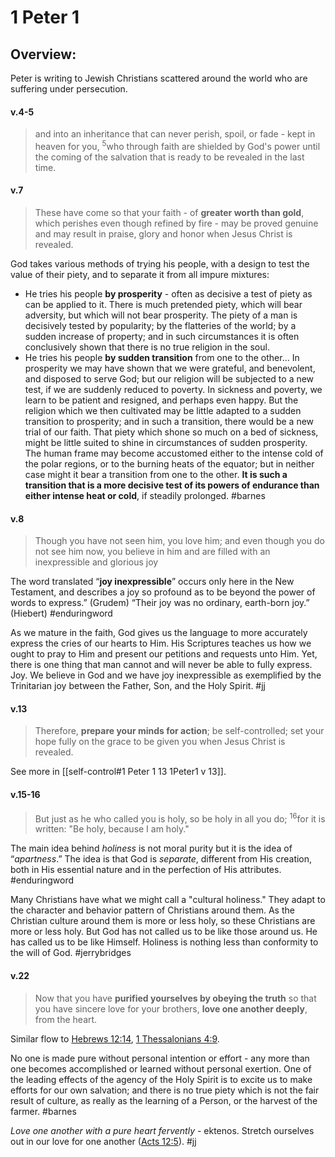 # 1 Peter 1

## Overview:
Peter is writing to Jewish Christians scattered around the world who are suffering under persecution.


#### v.4-5
>and into an inheritance that can never perish, spoil, or fade - kept in heaven for you, <sup>5</sup>who through faith are shielded by God's power until the coming of the salvation that is ready to be revealed in the last time.

#### v.7
>These have come so that your faith - of **greater worth than gold**, which perishes even though refined by fire - may be proved genuine and may result in praise, glory and honor when Jesus Christ is revealed.

God takes various methods of trying his people, with a design to test the value of their piety, and to separate it from all impure mixtures:

- He tries his people **by prosperity** - often as decisive a test of piety as can be applied to it. There is much pretended piety, which will bear adversity, but which will not bear prosperity. The piety of a man is decisively tested by popularity; by the flatteries of the world; by a sudden increase of property; and in such circumstances it is often conclusively shown that there is no true religion in the soul.
- He tries his people **by sudden transition** from one to the other... In prosperity we may have shown that we were grateful, and benevolent, and disposed to serve God; but our religion will be subjected to a new test, if we are suddenly reduced to poverty. In sickness and poverty, we learn to be patient and resigned, and perhaps even happy. But the religion which we then cultivated may be little adapted to a sudden transition to prosperity; and in such a transition, there would be a new trial of our faith. That piety which shone so much on a bed of sickness, might be little suited to shine in circumstances of sudden prosperity. The human frame may become accustomed either to the intense cold of the polar regions, or to the burning heats of the equator; but in neither case might it bear a transition from one to the other. **It is such a transition that is a more decisive test of its powers of endurance than either intense heat or cold**, if steadily prolonged.
#barnes 

#### v.8
>Though you have not seen him, you love him; and even though you do not see him now, you believe in him and are filled with an inexpressible and glorious joy

The word translated “**joy inexpressible**” occurs only here in the New Testament, and describes a joy so profound as to be beyond the power of words to express.” (Grudem) “Their joy was no ordinary, earth-born joy.” (Hiebert)
#enduringword 

As we mature in the faith, God gives us the language to more accurately express the cries of our hearts to Him. His Scriptures teaches us how we ought to pray to Him and present our petitions and requests unto Him. Yet, there is one thing that man cannot and will never be able to fully express. Joy. We believe in God and we have joy inexpressible as exemplified by the Trinitarian joy between the Father, Son, and the Holy Spirit.
#jj 

#### v.13
>Therefore, **prepare your minds for action**; be self-controlled; set your hope fully on the grace to be given you when Jesus Christ is revealed. 

See more in [[self-control#1 Peter 1 13 1Peter1 v 13]].

#### v.15-16
>But just as he who called you is holy, so be holy in all you do; <sup>16</sup>for it is written: "Be holy, because I am holy."

The main idea behind _holiness_ is not moral purity but it is the idea of “_apartness_.” The idea is that God is _separate_, different from His creation, both in His essential nature and in the perfection of His attributes.
#enduringword 

Many Christians have what we might call a "cultural holiness." They adapt to the character and behavior pattern of Christians around them. As the Christian culture around them is more or less holy, so these Christians are more or less holy. But God has not called us to be like those around us. He has called us to be like Himself. Holiness is nothing less than conformity to the will of God.
#jerrybridges


#### v.22
>Now that you have **purified yourselves by obeying the truth** so that you have sincere love for your brothers, **love one another deeply**, from the heart.

Similar flow to [Hebrews 12:14](Hebrews12#v.14), [1 Thessalonians 4:9](1Thess4#v.9).

No one is made pure without personal intention or effort - any more than one becomes accomplished or learned without personal exertion. One of the leading effects of the agency of the Holy Spirit is to excite us to make efforts for our own salvation; and there is no true piety which is not the fair result of culture, as really as the learning of a Person, or the harvest of the farmer.
#barnes 

*Love one another with a pure heart fervently* - ektenos. Stretch ourselves out in our love for one another ([Acts 12:5](Acts12#v.5)).
#jj 